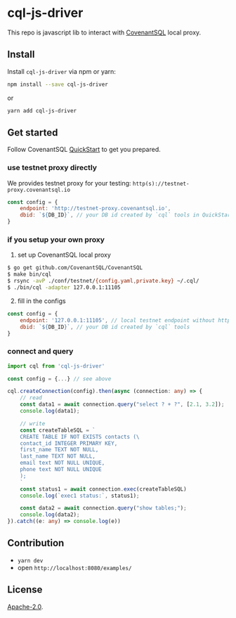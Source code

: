 # cql-js-driver

This repo is javascript lib to interact with [CovenantSQL](https://github.com/CovenantSQL/CovenantSQL) local proxy.

## Install

Install `cql-js-driver` via npm or yarn:
```bash
npm install --save cql-js-driver
```
or
```bash
yarn add cql-js-driver
```

## Get started
Follow CovenantSQL [QuickStart](https://testnet.covenantsql.io/quickstart) to get you prepared.

### use testnet proxy directly

We provides testnet proxy for your testing: `http(s)://testnet-proxy.covenantsql.io`

```javascript
const config = {
    endpoint: 'http://testnet-proxy.covenantsql.io',
    dbid: `${DB_ID}`, // your DB id created by `cql` tools in QuickStart
}
```

### if you setup your own proxy

1. set up CovenantSQL local proxy

```bash
$ go get github.com/CovenantSQL/CovenantSQL
$ make bin/cql
$ rsync -avP ./conf/testnet/{config.yaml,private.key} ~/.cql/
$ ./bin/cql -adapter 127.0.0.1:11105
```

2. fill in the configs

```javascript
const config = {
    endpoint: '127.0.0.1:11105', // local testnet endpoint without https
    dbid: `${DB_ID}`, // your DB id created by `cql` tools
}
```

### connect and query
```typescript
import cql from 'cql-js-driver'

const config = {...} // see above

cql.createConnection(config).then(async (connection: any) => {
    // read
    const data1 = await connection.query("select ? + ?", [2.1, 3.2]);
    console.log(data1);

    // write
    const createTableSQL = `
    CREATE TABLE IF NOT EXISTS contacts (\
    contact_id INTEGER PRIMARY KEY,
    first_name TEXT NOT NULL,
    last_name TEXT NOT NULL,
    email text NOT NULL UNIQUE,
    phone text NOT NULL UNIQUE
    );
    `
    const status1 = await connection.exec(createTableSQL)
    console.log(`exec1 status:`, status1);

    const data2 = await connection.query("show tables;");
    console.log(data2);
}).catch((e: any) => console.log(e))
```

## Contribution

- `yarn dev`
- open `http://localhost:8080/examples/`

## License

[Apache-2.0](LICENSE).
